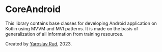 # CoreAndroid
This library contains base classes for developing Android application on Kotlin using MVVM and MVI patterns. It is made on the basis of generalization of all information from training resources.

Created by [Yaroslav Rud](https://github.com/RudiAiwe), 2023.
